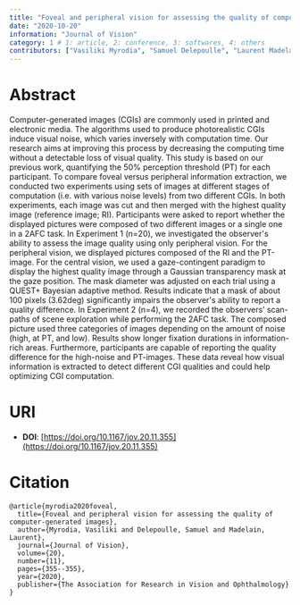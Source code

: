 ```yaml
---
title: "Foveal and peripheral vision for assessing the quality of computer-generated images"
date: "2020-10-20"
information: "Journal of Vision"
category: 1 # 1: article, 2: conference, 3: softwares, 4: others
contributors: ["Vasiliki Myrodia", "Samuel Delepoulle", "Laurent Madelain"]
---
```


# Abstract

Computer-generated images (CGIs) are commonly used in printed and electronic media. The algorithms used to produce photorealistic CGIs induce visual noise, which varies inversely with computation time. Our research aims at improving this process by decreasing the computing time without a detectable loss of visual quality. This study is based on our previous work, quantifying the 50% perception threshold (PT) for each participant. To compare foveal versus peripheral information extraction, we conducted two experiments using sets of images at different stages of computation (i.e. with various noise levels) from two different CGIs. In both experiments, each image was cut and then merged with the highest quality image (reference image; RI). Participants were asked to report whether the displayed pictures were composed of two different images or a single one in a 2AFC task. In Experiment 1 (n=20), we investigated the observer's ability to assess the image quality using only peripheral vision. For the peripheral vision, we displayed pictures composed of the RI and the PT-image. For the central vision, we used a gaze-contingent paradigm to display the highest quality image through a Gaussian transparency mask at the gaze position. The mask diameter was adjusted on each trial using a QUEST+ Bayesian adaptive method. Results indicate that a mask of about 100 pixels (3.62deg) significantly impairs the observer's ability to report a quality difference. In Experiment 2 (n=4), we recorded the observers’ scan-paths of scene exploration while performing the 2AFC task. The composed picture used three categories of images depending on the amount of noise (high, at PT, and low). Results show longer fixation durations in information-rich areas. Furthermore, participants are capable of reporting the quality difference for the high-noise and PT-images. These data reveal how visual information is extracted to detect different CGI qualities and could help optimizing CGI computation.

# URI

- **DOI**: [https://doi.org/10.1167/jov.20.11.355](https://doi.org/10.1167/jov.20.11.355)

# Citation

```
@article{myrodia2020foveal,
  title={Foveal and peripheral vision for assessing the quality of computer-generated images},
  author={Myrodia, Vasiliki and Delepoulle, Samuel and Madelain, Laurent},
  journal={Journal of Vision},
  volume={20},
  number={11},
  pages={355--355},
  year={2020},
  publisher={The Association for Research in Vision and Ophthalmology}
}
```